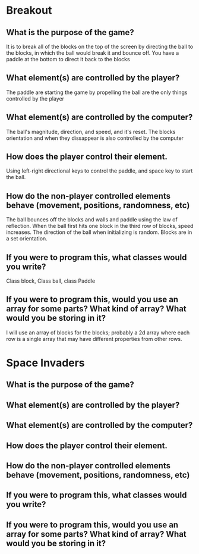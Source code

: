 # Breakout
## What is the purpose of the game?
It is to break all of the blocks on the top of the screen by directing the ball to the blocks, in which the ball would break it and bounce off. You have a paddle at  the  bottom to direct it back to the blocks
## What element(s) are controlled by the player?
The paddle are starting the game by propelling the ball are the only things controlled by the player
## What element(s) are controlled by the computer?
The ball's magnitude, direction, and speed, and it's reset. The blocks orientation and when they dissappear is also controlled by the computer
## How does the player control their element.
Using left-right directional keys to control the paddle, and space key to start the ball.
## How do the non-player controlled elements behave (movement, positions, randomness, etc)
The ball bounces off the blocks and walls and paddle using the law of reflection. When the ball first hits one block in the third row of blocks, speed increases. The direction of the ball when initializing is random. Blocks are in a set orientation.
## If you were to program this, what classes would you write?
Class block, Class ball, class Paddle
## If you were to program this, would you use an array for some parts? What kind of array? What would you be storing in it?
I will use an array of blocks for the blocks; probably a 2d array where each row is a single array that may have different properties from other rows.

# Space Invaders
## What is the purpose of the game?
## What element(s) are controlled by the player?
## What element(s) are controlled by the computer?
## How does the player control their element.
## How do the non-player controlled elements behave (movement, positions, randomness, etc)
## If you were to program this, what classes would you write?
## If you were to program this, would you use an array for some parts? What kind of array? What would you be storing in it?
